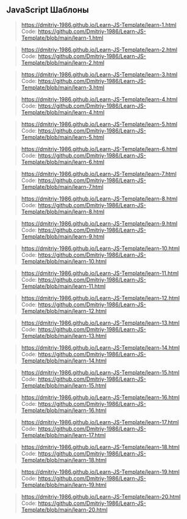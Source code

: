 JavaScript Шаблоны
---
>https://dmitriy-1986.github.io/Learn-JS-Template/learn-1.html <br>
>Code: https://github.com/Dmitriy-1986/Learn-JS-Template/blob/main/learn-1.html

>https://dmitriy-1986.github.io/Learn-JS-Template/learn-2.html<br>
>Code: https://github.com/Dmitriy-1986/Learn-JS-Template/blob/main/learn-2.html

>https://dmitriy-1986.github.io/Learn-JS-Template/learn-3.html<br>
>Code: https://github.com/Dmitriy-1986/Learn-JS-Template/blob/main/learn-3.html

>https://dmitriy-1986.github.io/Learn-JS-Template/learn-4.html<br>
>Code: https://github.com/Dmitriy-1986/Learn-JS-Template/blob/main/learn-4.html

>https://dmitriy-1986.github.io/Learn-JS-Template/learn-5.html<br>
>Code: https://github.com/Dmitriy-1986/Learn-JS-Template/blob/main/learn-5.html

>https://dmitriy-1986.github.io/Learn-JS-Template/learn-6.html<br>
>Code: https://github.com/Dmitriy-1986/Learn-JS-Template/blob/main/learn-6.html

>https://dmitriy-1986.github.io/Learn-JS-Template/learn-7.html<br>
>Code: https://github.com/Dmitriy-1986/Learn-JS-Template/blob/main/learn-7.html

>https://dmitriy-1986.github.io/Learn-JS-Template/learn-8.html<br>
>Code: https://github.com/Dmitriy-1986/Learn-JS-Template/blob/main/learn-8.html

>https://dmitriy-1986.github.io/Learn-JS-Template/learn-9.html<br>
>Code: https://github.com/Dmitriy-1986/Learn-JS-Template/blob/main/learn-9.html

>https://dmitriy-1986.github.io/Learn-JS-Template/learn-10.html<br>
>Code: https://github.com/Dmitriy-1986/Learn-JS-Template/blob/main/learn-10.html

>https://dmitriy-1986.github.io/Learn-JS-Template/learn-11.html <br>
>Code: https://github.com/Dmitriy-1986/Learn-JS-Template/blob/main/learn-11.html

>https://dmitriy-1986.github.io/Learn-JS-Template/learn-12.html<br>
>Code: https://github.com/Dmitriy-1986/Learn-JS-Template/blob/main/learn-12.html

>https://dmitriy-1986.github.io/Learn-JS-Template/learn-13.html<br>
>Code: https://github.com/Dmitriy-1986/Learn-JS-Template/blob/main/learn-13.html

>https://dmitriy-1986.github.io/Learn-JS-Template/learn-14.html<br>
>Code: https://github.com/Dmitriy-1986/Learn-JS-Template/blob/main/learn-14.html

>https://dmitriy-1986.github.io/Learn-JS-Template/learn-15.html<br>
>Code: https://github.com/Dmitriy-1986/Learn-JS-Template/blob/main/learn-15.html

>https://dmitriy-1986.github.io/Learn-JS-Template/learn-16.html<br>
>Code: https://github.com/Dmitriy-1986/Learn-JS-Template/blob/main/learn-16.html

>https://dmitriy-1986.github.io/Learn-JS-Template/learn-17.html<br>
>Code: https://github.com/Dmitriy-1986/Learn-JS-Template/blob/main/learn-17.html

>https://dmitriy-1986.github.io/Learn-JS-Template/learn-18.html<br>
>Code: https://github.com/Dmitriy-1986/Learn-JS-Template/blob/main/learn-18.html

>https://dmitriy-1986.github.io/Learn-JS-Template/learn-19.html<br>
>Code: https://github.com/Dmitriy-1986/Learn-JS-Template/blob/main/learn-19.html

>https://dmitriy-1986.github.io/Learn-JS-Template/learn-20.html<br>
>Code: https://github.com/Dmitriy-1986/Learn-JS-Template/blob/main/learn-20.html
